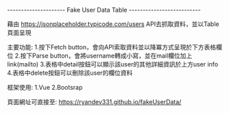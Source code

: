 --------------------- Fake User Data Table --------------------------

藉由 https://jsonplaceholder.typicode.com/users API去抓取資料，並以Table頁面呈現


主要功能:
1.按下Fetch button，會向API索取資料並以降冪方式呈現於下方表格欄位
2.按下Parse button，會將username轉成小寫，並在mail欄位加上link(mailto)
3.表格中detail按鈕可以顯示該user的其他詳細資訊於上方user info
4.表格中delete按鈕可以刪除該user的欄位資料

框架使用:
1.Vue
2.Bootsrap


頁面網址可直接至:  https://ryandev331.github.io/fakeUserData/
